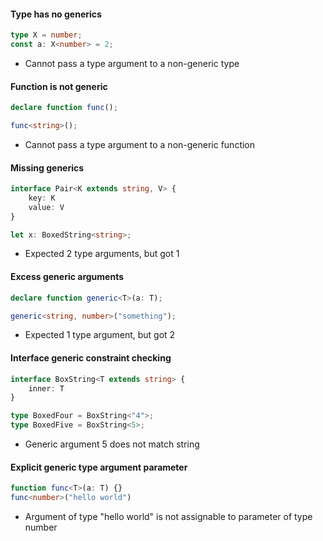 #### Type has no generics

```ts
type X = number;
const a: X<number> = 2;
```

- Cannot pass a type argument to a non-generic type

#### Function is not generic

```ts
declare function func();

func<string>();
```

- Cannot pass a type argument to a non-generic function

#### Missing generics

```ts
interface Pair<K extends string, V> {
	key: K
	value: V
}

let x: BoxedString<string>;
```

- Expected 2 type arguments, but got 1

#### Excess generic arguments

```ts
declare function generic<T>(a: T);

generic<string, number>("something");
```

- Expected 1 type argument, but got 2

#### Interface generic constraint checking

```ts
interface BoxString<T extends string> {
	inner: T
}

type BoxedFour = BoxString<"4">;
type BoxedFive = BoxString<5>;
```

- Generic argument 5 does not match string

#### Explicit generic type argument parameter

```ts
function func<T>(a: T) {}
func<number>("hello world")
```

- Argument of type "hello world" is not assignable to parameter of type number
